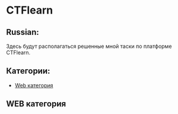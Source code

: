 # CTFlearn
## Russian:
Здесь будут располагаться решенные мной таски по платформе CTFlearn.
## Категории:
- [Web категория](#WEBкатегория)

## WEB категория
